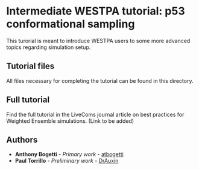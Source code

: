 # Intermediate WESTPA tutorial: p53 conformational sampling
This turorial is meant to introduce WESTPA users to some more advanced topics regarding simulation setup.

## Tutorial files

All files necessary for completing the tutorial can be found in this directory.

## Full tutorial 

Find the full tutorial in the LiveComs journal article on best practices for Weighted Ensemble simulations. (Link to be added)

## Authors

* **Anthony Bogetti** - *Primary work* - [atbogetti](https://github.com/atbogetti)
* **Paul Torrillo** - *Preliminary work* - [DrAuxin](https://github.com/DrAuxin)
